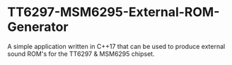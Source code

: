 # TT6297-MSM6295-External-ROM-Generator

A simple application written in C++17 that can be used to produce external sound ROM's for the TT6297 & MSM6295 chipset.
